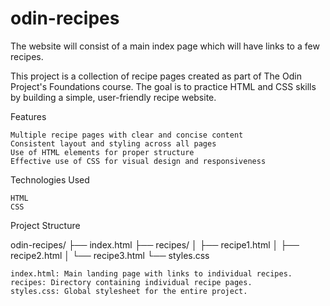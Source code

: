 # odin-recipes
The website will consist of a main index page which will have links to a few recipes. 

This project is a collection of recipe pages created as part of The Odin Project's Foundations course. 
The goal is to practice HTML and CSS skills by building a simple, user-friendly recipe website.

Features

    Multiple recipe pages with clear and concise content
    Consistent layout and styling across all pages
    Use of HTML elements for proper structure
    Effective use of CSS for visual design and responsiveness

Technologies Used

    HTML
    CSS

Project Structure

odin-recipes/
├── index.html
├── recipes/
│   ├── recipe1.html
│   ├── recipe2.html
│   └── recipe3.html
└── styles.css

    index.html: Main landing page with links to individual recipes.
    recipes: Directory containing individual recipe pages.
    styles.css: Global stylesheet for the entire project.


